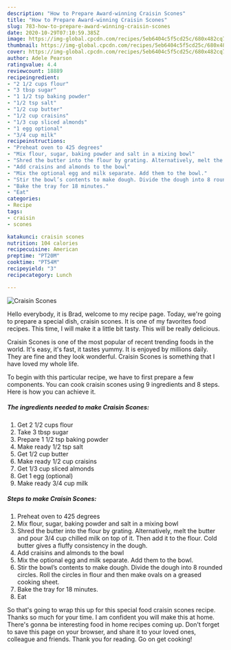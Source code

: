 ```yaml
---
description: "How to Prepare Award-winning Craisin Scones"
title: "How to Prepare Award-winning Craisin Scones"
slug: 783-how-to-prepare-award-winning-craisin-scones
date: 2020-10-29T07:10:59.385Z
image: https://img-global.cpcdn.com/recipes/5eb6404c5f5cd25c/680x482cq70/craisin-scones-recipe-main-photo.jpg
thumbnail: https://img-global.cpcdn.com/recipes/5eb6404c5f5cd25c/680x482cq70/craisin-scones-recipe-main-photo.jpg
cover: https://img-global.cpcdn.com/recipes/5eb6404c5f5cd25c/680x482cq70/craisin-scones-recipe-main-photo.jpg
author: Adele Pearson
ratingvalue: 4.4
reviewcount: 18889
recipeingredient:
- "2 1/2 cups flour"
- "3 tbsp sugar"
- "1 1/2 tsp baking powder"
- "1/2 tsp salt"
- "1/2 cup butter"
- "1/2 cup craisins"
- "1/3 cup sliced almonds"
- "1 egg optional"
- "3/4 cup milk"
recipeinstructions:
- "Preheat oven to 425 degrees"
- "Mix flour, sugar, baking powder and salt in a mixing bowl"
- "Shred the butter into the flour by grating. Alternatively, melt the butter and pour 3/4 cup chilled milk on top of it. Then add it to the flour. Cold butter gives a fluffy consistency in the dough."
- "Add craisins and almonds to the bowl"
- "Mix the optional egg and milk separate. Add them to the bowl."
- "Stir the bowl’s contents to make dough. Divide the dough into 8 rounded circles. Roll the circles in flour and then make ovals on a greased cooking sheet."
- "Bake the tray for 18 minutes."
- "Eat"
categories:
- Recipe
tags:
- craisin
- scones

katakunci: craisin scones 
nutrition: 104 calories
recipecuisine: American
preptime: "PT20M"
cooktime: "PT54M"
recipeyield: "3"
recipecategory: Lunch

---
```



![Craisin Scones](https://img-global.cpcdn.com/recipes/5eb6404c5f5cd25c/680x482cq70/craisin-scones-recipe-main-photo.jpg)

Hello everybody, it is Brad, welcome to my recipe page. Today, we're going to prepare a special dish, craisin scones. It is one of my favorites food recipes. This time, I will make it a little bit tasty. This will be really delicious.

Craisin Scones is one of the most popular of recent trending foods in the world. It's easy, it's fast, it tastes yummy. It is enjoyed by millions daily. They are fine and they look wonderful. Craisin Scones is something that I have loved my whole life.




To begin with this particular recipe, we have to first prepare a few components. You can cook craisin scones using 9 ingredients and 8 steps. Here is how you can achieve it.

<!--inarticleads1-->

##### The ingredients needed to make Craisin Scones:

1. Get 2 1/2 cups flour
1. Take 3 tbsp sugar
1. Prepare 1 1/2 tsp baking powder
1. Make ready 1/2 tsp salt
1. Get 1/2 cup butter
1. Make ready 1/2 cup craisins
1. Get 1/3 cup sliced almonds
1. Get 1 egg (optional)
1. Make ready 3/4 cup milk




<!--inarticleads2-->

##### Steps to make Craisin Scones:

1. Preheat oven to 425 degrees
1. Mix flour, sugar, baking powder and salt in a mixing bowl
1. Shred the butter into the flour by grating. Alternatively, melt the butter and pour 3/4 cup chilled milk on top of it. Then add it to the flour. Cold butter gives a fluffy consistency in the dough.
1. Add craisins and almonds to the bowl
1. Mix the optional egg and milk separate. Add them to the bowl.
1. Stir the bowl’s contents to make dough. Divide the dough into 8 rounded circles. Roll the circles in flour and then make ovals on a greased cooking sheet.
1. Bake the tray for 18 minutes.
1. Eat




So that's going to wrap this up for this special food craisin scones recipe. Thanks so much for your time. I am confident you will make this at home. There's gonna be interesting food in home recipes coming up. Don't forget to save this page on your browser, and share it to your loved ones, colleague and friends. Thank you for reading. Go on get cooking!

